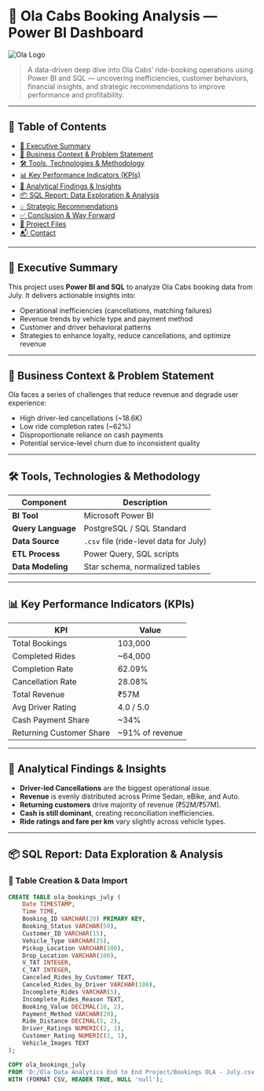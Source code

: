 # 🚖 Ola Cabs Booking Analysis — Power BI Dashboard

![Ola Logo](https://upload.wikimedia.org/wikipedia/en/thumb/8/89/Ola_Cabs_logo.svg/1200px-Ola_Cabs_logo.svg.png)

> A data-driven deep dive into Ola Cabs’ ride-booking operations using Power BI and SQL — uncovering inefficiencies, customer behaviors, financial insights, and strategic recommendations to improve performance and profitability.

---

## 📌 Table of Contents

- [📖 Executive Summary](#-executive-summary)
- [🎯 Business Context & Problem Statement](#-business-context--problem-statement)
- [🛠️ Tools, Technologies & Methodology](#-tools-technologies--methodology)
- [📊 Key Performance Indicators (KPIs)](#-key-performance-indicators-kpis)
- [🧠 Analytical Findings & Insights](#-analytical-findings--insights)
- [📦 SQL Report: Data Exploration & Analysis](#-sql-report-data-exploration--analysis)
- [💡 Strategic Recommendations](#-strategic-recommendations)
- [✅ Conclusion & Way Forward](#-conclusion--way-forward)
- [📂 Project Files](#-project-files)
- [📬 Contact](#-contact)

---

## 📖 Executive Summary

This project uses **Power BI and SQL** to analyze Ola Cabs booking data from July. It delivers actionable insights into:

- Operational inefficiencies (cancellations, matching failures)
- Revenue trends by vehicle type and payment method
- Customer and driver behavioral patterns
- Strategies to enhance loyalty, reduce cancellations, and optimize revenue

---

## 🎯 Business Context & Problem Statement

Ola faces a series of challenges that reduce revenue and degrade user experience:

- High driver-led cancellations (~18.6K)
- Low ride completion rates (~62%)
- Disproportionate reliance on cash payments
- Potential service-level churn due to inconsistent quality

---

## 🛠️ Tools, Technologies & Methodology

| Component             | Description                                      |
|----------------------|--------------------------------------------------|
| **BI Tool**           | Microsoft Power BI                               |
| **Query Language**    | PostgreSQL / SQL Standard                        |
| **Data Source**       | `.csv` file (ride-level data for July)           |
| **ETL Process**       | Power Query, SQL scripts                         |
| **Data Modeling**     | Star schema, normalized tables                   |

---

## 📊 Key Performance Indicators (KPIs)

| KPI                      | Value         |
|--------------------------|---------------|
| Total Bookings           | 103,000       |
| Completed Rides          | ~64,000       |
| Completion Rate          | 62.09%        |
| Cancellation Rate        | 28.08%        |
| Total Revenue            | ₹57M          |
| Avg Driver Rating        | 4.0 / 5.0     |
| Cash Payment Share       | ~34%          |
| Returning Customer Share | ~91% of revenue |

---

## 🧠 Analytical Findings & Insights

- **Driver-led Cancellations** are the biggest operational issue.
- **Revenue** is evenly distributed across Prime Sedan, eBike, and Auto.
- **Returning customers** drive majority of revenue (₹52M/₹57M).
- **Cash is still dominant**, creating reconciliation inefficiencies.
- **Ride ratings and fare per km** vary slightly across vehicle types.

---

## 📦 SQL Report: Data Exploration & Analysis

### 🔹 Table Creation & Data Import

```sql
CREATE TABLE ola_bookings_july (
    Date TIMESTAMP,
    Time TIME,
    Booking_ID VARCHAR(20) PRIMARY KEY,
    Booking_Status VARCHAR(50),
    Customer_ID VARCHAR(15),
    Vehicle_Type VARCHAR(25),
    Pickup_Location VARCHAR(100),
    Drop_Location VARCHAR(100),
    V_TAT INTEGER,
    C_TAT INTEGER,
    Canceled_Rides_by_Customer TEXT,
    Canceled_Rides_by_Driver VARCHAR(100),
    Incomplete_Rides VARCHAR(5),
    Incomplete_Rides_Reason TEXT,
    Booking_Value DECIMAL(10, 2),
    Payment_Method VARCHAR(20),
    Ride_Distance DECIMAL(5, 2),
    Driver_Ratings NUMERIC(2, 1),
    Customer_Rating NUMERIC(2, 1),
    Vehicle_Images TEXT
);

COPY ola_bookings_july 
FROM 'D:/Ola Data Analytics End to End Project/Bookings OLA - July.csv' 
WITH (FORMAT CSV, HEADER TRUE, NULL 'null');
